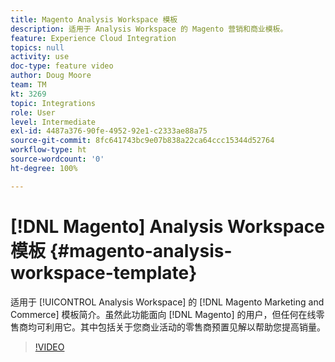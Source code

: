 ```yaml
---
title: Magento Analysis Workspace 模板
description: 适用于 Analysis Workspace 的 Magento 营销和商业模板。
feature: Experience Cloud Integration
topics: null
activity: use
doc-type: feature video
author: Doug Moore
team: TM
kt: 3269
topic: Integrations
role: User
level: Intermediate
exl-id: 4487a376-90fe-4952-92e1-c2333ae88a75
source-git-commit: 8fc641743bc9e07b838a22ca64ccc15344d52764
workflow-type: ht
source-wordcount: '0'
ht-degree: 100%

---
```


# [!DNL Magento] Analysis Workspace 模板 {#magento-analysis-workspace-template}

适用于 [!UICONTROL Analysis Workspace] 的 [!DNL Magento Marketing and Commerce] 模板简介。虽然此功能面向 [!DNL Magento] 的用户，但任何在线零售商均可利用它。其中包括关于您商业活动的零售商预置见解以帮助您提高销量。

>[!VIDEO](https://video.tv.adobe.com/v/28164/?quality=12&learn=on)
